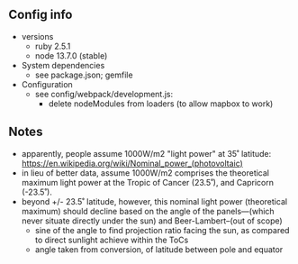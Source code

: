 ## Config info
- versions
  - ruby 2.5.1
  - node 13.7.0 (stable)
- System dependencies
  - see package.json; gemfile
- Configuration
  - see config/webpack/development.js:
     - delete nodeModules from loaders (to allow mapbox to work)


## Notes
- apparently, people assume 1000W/m2 "light power" at 35˚ latitude: https://en.wikipedia.org/wiki/Nominal_power_(photovoltaic)
- in lieu of better data, assume 1000W/m2 comprises the theoretical maximum light power at the Tropic of Cancer (23.5˚), and Capricorn (-23.5˚).
- beyond +/- 23.5˚ latitude, however, this nominal light power (theoretical maximum) should decline based on the angle of the panels—(which never situate directly under the sun) and Beer-Lambert–(out of scope)
  - sine of the angle to find projection ratio facing the sun, as compared to direct sunlight achieve within the ToCs
  - angle taken from conversion, of latitude between pole and equator
